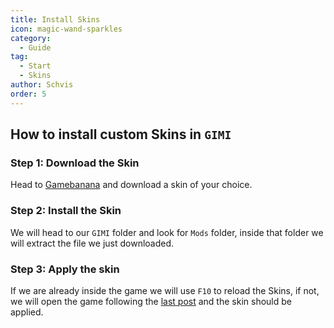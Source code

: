 ```yaml
---
title: Install Skins
icon: magic-wand-sparkles
category:
  - Guide
tag:
  - Start
  - Skins
author: Schvis
order: 5
---
```


## How to install custom Skins in `GIMI`

### Step 1: Download the Skin

Head to [Gamebanana](https://gamebanana.com/games/8552) and download a skin of your choice.

### Step 2: Install the Skin

We will head to our `GIMI` folder and look for `Mods` folder, inside that folder we will extract the file we just downloaded.

### Step 3: Apply the skin

If we are already inside the game we will use `F10` to reload the Skins, if not, we will open the game following the [last post](3DM-tutorial.md) and the skin should be applied.
